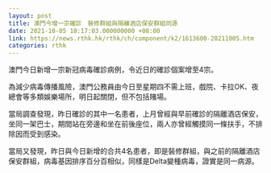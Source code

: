 ```yaml
---
layout: post
title: 澳門今增一宗確診　裝修群組與隔離酒店保安群組同源
date: 2021-10-05 18:17:03.000000000 +08:00
link: https://news.rthk.hk/rthk/ch/component/k2/1613600-20211005.htm
categories: rthk
---
```


澳門今日新增一宗新冠病毒確診病例，令近日的確診個案增至4宗。

為減少病毒傳播風險，澳門公務員由今日至星期四不需上班，戲院、卡拉OK、夜總會等多類娛樂場所，明日起關閉，但不包括賭場。

當局調查發現，昨日確診的其中一名患者，上月曾經與早前確診的隔離酒店保安，坐同一架巴士，期間站在旁邊和坐在前後座位，兩人亦曾經觸摸同一條扶手，不排除因而受到感染。

當局又發現，昨日與今日新增的合共4名患者，即是裝修群組，與之前的隔離酒店保安群組，病毒基因排序百分百相似，同樣是Delta變種病毒，證實是同一病源。
